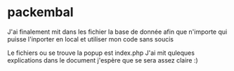 # packembal

J'ai finalement mit dans les fichier la base de donnée afin que n'importe qui puisse l'inporter en local et utiliser mon code sans soucis 

Le fichiers ou se trouve la popup est index.php
J'ai mit quleques explications dans le document j'espère que se sera assez claire :)

